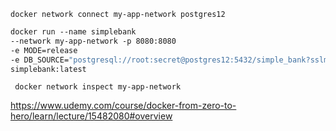 
```
docker network connect my-app-network postgres12
```

```Dockerfile
docker run --name simplebank 
--network my-app-network -p 8080:8080
-e MODE=release 
-e DB_SOURCE="postgresql://root:secret@postgres12:5432/simple_bank?sslmode=disable" 
simplebank:latest
```



```
 docker network inspect my-app-network
```


https://www.udemy.com/course/docker-from-zero-to-hero/learn/lecture/15482080#overview